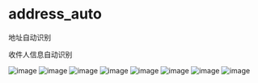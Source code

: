 # address_auto
地址自动识别

收件人信息自动识别

![image](https://github.com/cwlslm/js-util/blob/main/address_auto/image/001.png)
![image](https://github.com/cwlslm/js-util/blob/main/address_auto/image/002.png)
![image](https://github.com/cwlslm/js-util/blob/main/address_auto/image/003.png)
![image](https://github.com/cwlslm/js-util/blob/main/address_auto/image/004.png)
![image](https://github.com/cwlslm/js-util/blob/main/address_auto/image/005.png)
![image](https://github.com/cwlslm/js-util/blob/main/address_auto/image/006.png)
![image](https://github.com/cwlslm/js-util/blob/main/address_auto/image/007.jpg)
![image](https://github.com/cwlslm/js-util/blob/main/address_auto/image/008.jpg)
